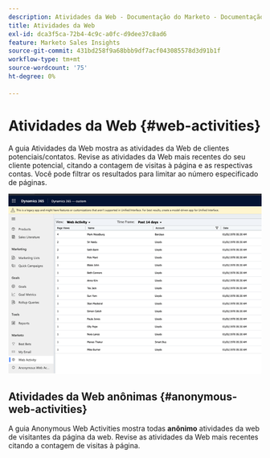 ```yaml
---
description: Atividades da Web - Documentação do Marketo - Documentação do produto
title: Atividades da Web
exl-id: dca3f5ca-72b4-4c9c-a0fc-d9dee37c8ad6
feature: Marketo Sales Insights
source-git-commit: 431bd258f9a68bbb9df7acf043085578d3d91b1f
workflow-type: tm+mt
source-wordcount: '75'
ht-degree: 0%

---
```


# Atividades da Web {#web-activities}

A guia Atividades da Web mostra as atividades da Web de clientes potenciais/contatos.
Revise as atividades da Web mais recentes do seu cliente potencial, citando a contagem de visitas à página e as respectivas contas. Você pode filtrar os resultados para limitar ao número especificado de páginas.

![](assets/web-activities-1.png)

## Atividades da Web anônimas {#anonymous-web-activities}

A guia Anonymous Web Activities mostra todas **anônimo** atividades da web de visitantes da página da web. Revise as atividades da Web mais recentes citando a contagem de visitas à página.
